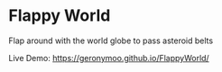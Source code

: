 # Flappy World
Flap around with the world globe to pass asteroid belts

Live Demo:
https://geronymoo.github.io/FlappyWorld/
